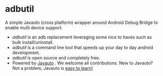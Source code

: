 # adbutil
A simple Javauto (cross platform) wrapper around Android Debug Bridge to enable multi device support.

* *adbutil* is an adb replacement leveraging some nice to haves such as bulk install/uninstall.
* *adbutil* is a command line tool that speeds up your day to day android development.
* *adbutil* is open source and completely free.
* Powered by [Javauto](https://github.com/matthewdowney/javauto) . We welcome all contributions. New to Javauto? Not a problem, Javauto is [easy to learn!](http://javauto.org/docs/getting-started.html)

